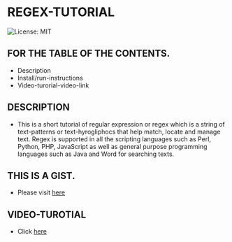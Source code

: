 # REGEX-TUTORIAL
![License: MIT](https://img.shields.io/badge/License-MIT-yellow.svg)

## FOR THE TABLE OF THE CONTENTS.
* Description
* Install/run-instructions
* Video-turorial-video-link

## DESCRIPTION
* This is a short tutorial of regular expression or regex which is a string of text-patterns or text-hyrogliphocs that help match, locate and manage text. Regex is supported in all the scripting languages such as Perl, Python, PHP, JavaScript as well as general purpose programming languages such as Java and Word for searching texts.

## THIS IS A GIST.
* Please visit [here](https://gist.github.com/andres-abreu/9b9d23553a6c4f856b859140d80633b6)

## VIDEO-TUROTIAL
* Click [here](https://drive.google.com/file/d/1WtxwAuxtOMkkwb5ZfL0gdPkdR_AxBIzK/view?usp=sharing)
